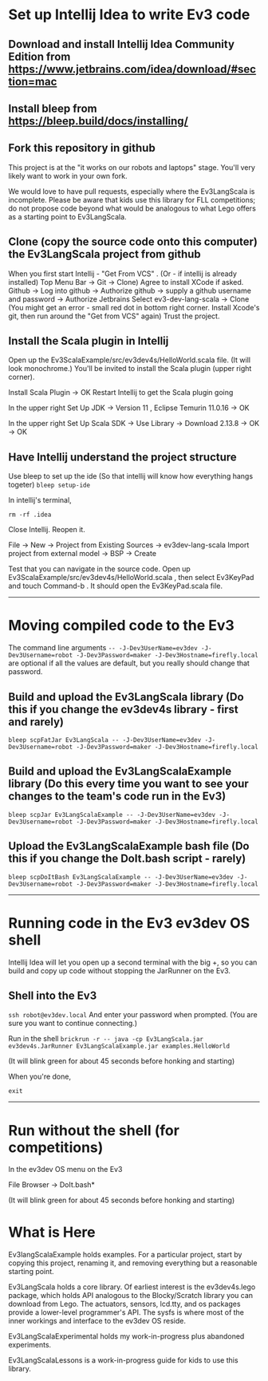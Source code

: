 # Set up Intellij Idea to write Ev3 code

## Download and install Intellij Idea Community Edition from https://www.jetbrains.com/idea/download/#section=mac 
            
## Install bleep from https://bleep.build/docs/installing/

## Fork this repository in github

This project is at the "it works on our robots and laptops" stage. You'll very likely want to work in your own fork.

We would love to have pull requests, especially where the Ev3LangScala is incomplete. Please be aware that kids use this library for FLL competitions; do not propose code beyond what would be analogous to what Lego offers as a starting point to Ev3LangScala.

## Clone (copy the source code onto this computer) the Ev3LangScala project from github

When you first start Intellij - "Get From VCS" . (Or - if intellij is already installed) Top Menu Bar -> Git -> Clone)
Agree to install XCode if asked. 
Github -> Log into github -> Authorize github -> supply a github username and password -> Authorize Jetbrains
Select ev3-dev-lang-scala -> Clone
(You might get an error - small red dot in bottom right corner. Install Xcode's git, then run around the "Get from VCS" again)
Trust the project.

## Install the Scala plugin in Intellij 

Open up the Ev3ScalaExample/src/ev3dev4s/HelloWorld.scala file. (It will look monochrome.)
You'll be invited to install the Scala plugin (upper right corner). 

Install Scala Plugin -> OK
Restart Intellij to get the Scala plugin going

In the upper right Set Up JDK -> Version 11 , Eclipse Temurin 11.0.16 -> OK

In the upper right Set Up Scala SDK -> Use Library -> Download 2.13.8 -> OK -> OK
       
## Have Intellij understand the project structure

Use bleep to set up the ide (So that intellij will know how everything hangs togeter)
```bleep setup-ide```

In intellij's terminal, 

```rm -rf .idea```

Close Intellij. Reopen it. 

File -> New -> Project from Existing Sources -> ev3dev-lang-scala
Import project from external model -> BSP -> Create

Test that you can navigate in the source code. Open up Ev3ScalaExample/src/ev3dev4s/HelloWorld.scala , then select Ev3KeyPad and touch Command-b . It should open the Ev3KeyPad.scala file.

---

# Moving compiled code to the Ev3

The command line arguments `-- -J-Dev3UserName=ev3dev -J-Dev3Username=robot -J-Dev3Password=maker -J-Dev3Hostname=firefly.local` are optional if all the values are default, but you really should change that password.

## Build and upload the Ev3LangScala library (Do this if you change the ev3dev4s library - first and rarely)

```bleep scpFatJar Ev3LangScala -- -J-Dev3UserName=ev3dev -J-Dev3Username=robot -J-Dev3Password=maker -J-Dev3Hostname=firefly.local```

## Build and upload the Ev3LangScalaExample library (Do this every time you want to see your changes to the team's code run in the Ev3)

```bleep scpJar Ev3LangScalaExample -- -J-Dev3UserName=ev3dev -J-Dev3Username=robot -J-Dev3Password=maker -J-Dev3Hostname=firefly.local```

## Upload the Ev3LangScalaExample bash file (Do this if you change the DoIt.bash script - rarely)

```bleep scpDoItBash Ev3LangScalaExample -- -J-Dev3UserName=ev3dev -J-Dev3Username=robot -J-Dev3Password=maker -J-Dev3Hostname=firefly.local```

---

# Running code in the Ev3 ev3dev OS shell

Intellij Idea will let you open up a second terminal with the big +, so you can build and copy up code without stopping the JarRunner on the Ev3.

## Shell into the Ev3

```ssh robot@ev3dev.local```
And enter your password when prompted. (You are sure you want to continue connecting.)

Run in the shell
```brickrun -r -- java -cp Ev3LangScala.jar ev3dev4s.JarRunner Ev3LangScalaExample.jar examples.HelloWorld```

(It will blink green for about 45 seconds before honking and starting)

When you're done, 

```exit```

---
# Run without the shell (for competitions)

In the ev3dev OS menu on the Ev3

File Browser -> DoIt.bash*

(It will blink green for about 45 seconds before honking and starting)

# What is Here

Ev3langScalaExample holds examples. For a particular project, start by copying this project, renaming it, and removing everything but a reasonable starting point.

Ev3LangScala holds a core library. Of earliest interest is the ev3dev4s.lego package, which holds API analogous to the Blocky/Scratch library you can download from Lego. The actuators, sensors, lcd.tty, and os packages provide a lower-level programmer's API. The sysfs is where most of the inner workings and interface to the ev3dev OS reside.

Ev3LangScalaExperimental holds my work-in-progress plus abandoned experiments.

Ev3LangScalaLessons is a work-in-progress guide for kids to use this library.

